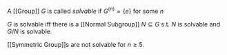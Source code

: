 A [[Group]] $G$ is called *solvable* if $G^{(n)} = \{e\}$ for some $n$

$G$ is solvable iff there is a [[Normal Subgroup]] $N\subseteq G$ s.t. $N$ is solvable and $G/N$ is solvable.

[[Symmetric Group]]s are not solvable for $n\geq 5$.